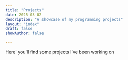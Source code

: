 ```yaml
---
title: "Projects"
date: 2025-03-02
description: "A showcase of my programming projects"
layout: "index"
draft: false
showAuthor: false

---
```


Here' you'll find some projects I've been working on




